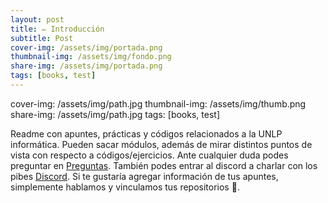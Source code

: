 ```yaml
---
layout: post
title: ✏️ Introducción
subtitle: Post
cover-img: /assets/img/portada.png
thumbnail-img: /assets/img/fondo.png
share-img: /assets/img/portada.png
tags: [books, test]
---
```




cover-img: /assets/img/path.jpg
thumbnail-img: /assets/img/thumb.png
share-img: /assets/img/path.jpg
tags: [books, test]


Readme con apuntes, prácticas y códigos relacionados a la UNLP informática. Pueden sacar módulos, además de mirar distintos puntos de vista con respecto a códigos/ejercicios. Ante cualquier duda podes preguntar en [Preguntas](https://github.com/MITH-arg/EI-Materias/issues/1). También podes entrar al discord a charlar con los pibes [Discord](https://discord.gg/TN4arqQxPP). Si te gustaría agregar información de tus apuntes, simplemente hablamos y vinculamos tus repositorios 🧠.

